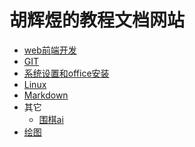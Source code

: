 # 胡辉煜的教程文档网站

- [web前端开发](./webfront/README.md)
- [GIT](./git/README.md)
- [系统设置和office安装](./system/README.md)
- [Linux](./linux/README.md)
- [Markdown](./other/markdown.md)
- 其它
  - [围棋ai](./other/go.md)
- [绘图](./graph/README.md)

<!-- js处理背景和css样式 -->
<script type="module" src="/js/github.js"></script>
